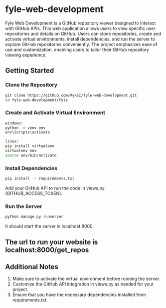 # fyle-web-development

Fyle Web Development is a GitHub repository viewer designed to interact with GitHub APIs. This web application allows users to view specific user repositories and details on GitHub. Users can clone repositories, create and activate virtual environments, install dependencies, and run the server to explore GitHub repositories conveniently. The project emphasizes ease of use and customization, enabling users to tailor their GitHub repository viewing experience.

## Getting Started

### Clone the Repository

```bash
git clone https://github.com/VykSI/fyle-web-development.git
cd fyle-web-development/fyle
```

### Create and Activate Virtual Environment

```bash
windows:
python -m venv env
env\Scripts\activate

linux:
pip install virtualenv
virtualenv env
source env/bin/activate
```

### Install Dependencies

```bash
pip install -r requirements.txt
```

Add your GitHub API to run the code in views.py (GITHUB_ACCESS_TOKEN).

### Run the Server

```bash
python manage.py runserver
```

It should start the server in localhost:8000.
## The url to run your website is localhost:8000/get_repos

## Additional Notes

1. Make sure to activate the virtual environment before running the server.
2. Customize the GitHub API integration in views.py as needed for your project.
3. Ensure that you have the necessary dependencies installed from requirements.txt.

